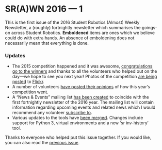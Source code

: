 # SR(A)WN 2016 — 1

This is the first issue of the 2016 Student Robotics (Almost) Weekly Newsletter, a (roughly) fortnightly newsletter which summarises the goings‐on across Student Robotics. **Emboldened** items are ones which we believe could do with extra hands. An absence of emboldening does not necessarily mean that everything is done.

### Updates

- The 2015 competition happened and it was awesome, [congratulations go to the winners][srweb-comp-news] and thanks to all the volunteers who helped out on the day—we hope to see you next year! Photos of the competition [are being posted][list-comp-photos] to [Flickr][flickr-comp].
- A number of volunteers [have posted their opinions][list-comp-retrospective] of how this year’s competition went.
- A “News & Events” mailing list [has been created][list-news-events] to coincide with the first fortnightly newsletter of the 2016 year. The mailing list will contain information regarding upcoming events and related news which I would recommend any volunteer [subscribe to][list-srobo-news].
- Various updates to the tools have [been merged][list-tools-merged]. Changes include support for Python 3, virtual environments and a new ‘sr inv-history’ tool.

Thanks to everyone who helped put this issue together. If you would like, you can also read the [previous issue][list-previous-issue].

[list-previous-issue]: https://groups.google.com/d/topic/srobo/rtteXYVfsi4/discussion
[srweb-comp-news]: https://www.studentrobotics.org/news/2015-04-28_bws_victorious_sr2015
[list-news-events]: https://groups.google.com/d/topic/srobo/RpVXCWEsU_o/discussion
[list-srobo-news]: https://groups.google.com/forum/#!forum/srobo-news
[list-comp-photos]: https://groups.google.com/d/topic/srobo/1UJ54OKdCVc/discussion
[list-comp-retrospective]: https://groups.google.com/d/topic/srobo/6E6kkvetqE0/discussion
[list-tools-merged]: https://groups.google.com/d/msg/srobo-devel/NHr2Rmdbj4M/vFJ2uGYPiXMJ
[flickr-comp]: https://www.flickr.com/groups/sr2015